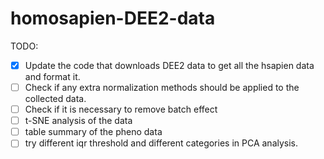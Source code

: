 # homosapien-DEE2-data

TODO:

- [x] Update the code that downloads DEE2 data to get all the hsapien data and format it.
- [ ] Check if any extra normalization methods should be applied to the collected data.
- [ ] Check if it is necessary to remove batch effect
- [ ] t-SNE analysis of the data
- [ ] table summary of the pheno data
- [ ] try different iqr threshold and different categories in PCA analysis.
